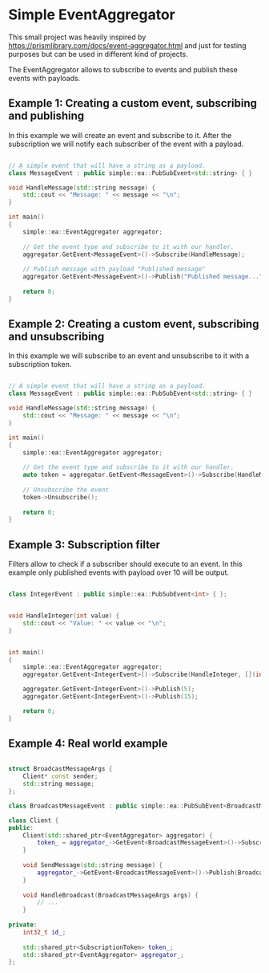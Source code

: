 # Simple EventAggregator

This small project was heavily inspired by https://prismlibrary.com/docs/event-aggregator.html and just for testing purposes but can be used in different kind of projects.

The EventAggregator allows to subscribe to events and publish these events with payloads.


## Example 1: Creating a custom event, subscribing and publishing

In this example we will create an event and subscribe to it. After the subscription we will notify each subscriber of the event with a payload.

```c++

// A simple event that will have a string as a payload.
class MessageEvent : public simple::ea::PubSubEvent<std::string> { }

void HandleMessage(std::string message) {
	std::cout << "Message: " << message << "\n";
}

int main()
{
    simple::ea::EventAggregator aggregator;
    
    // Get the event type and subscribe to it with our handler.
    aggregator.GetEvent<MessageEvent>()->Subscribe(HandleMessage);
    
    // Publish message with payload "Published message"
    aggregator.GetEvent<MessageEvent>()->Publish("Published message...");
    
    return 0;
}

```


## Example 2: Creating a custom event, subscribing and unsubscribing

In this example we will subscribe to an event and unsubscribe to it with a subscription token.

```c++

// A simple event that will have a string as a payload.
class MessageEvent : public simple::ea::PubSubEvent<std::string> { }

void HandleMessage(std::string message) {
	std::cout << "Message: " << message << "\n";
}

int main()
{
    simple::ea::EventAggregator aggregator;
    
    // Get the event type and subscribe to it with our handler.
    auto token = aggregator.GetEvent<MessageEvent>()->Subscribe(HandleMessage);
    
    // Unsubscribe the event
    token->Unsubscribe();
    
    return 0;
}

```

## Example 3: Subscription filter

Filters allow to check if a subscriber should execute to an event. In this example only published events with payload over 10 will be output.

```c++

class IntegerEvent : public simple::ea::PubSubEvent<int> { };


void HandleInteger(int value) {
	std::cout << "Value: " << value << "\n";
}


int main()
{
	simple::ea::EventAggregator aggregator;
	aggregator.GetEvent<IntegerEvent>()->Subscribe(HandleInteger, [](int value) { return value > 10; });

	aggregator.GetEvent<IntegerEvent>()->Publish(5);
	aggregator.GetEvent<IntegerEvent>()->Publish(15);

	return 0;
}

```


## Example 4: Real world example

```c++

struct BroadcastMessageArgs {
    Client* const sender;
    std::string message;
};

class BroadcastMessageEvent : public simple::ea::PubSubEvent<BroadcastMessageArgs> { };

class Client {
public:
    Client(std::shared_ptr<EventAggregator> aggregator) {
        token_ = aggregator_->GetEvent<BroadcastMessageEvent>()->Subscribe(std::bind(&Client::HandleBroadcast, this, std::placeholders::_1))
    }
    
    void SendMessage(std::string message) {
        aggregator_->GetEvent<BroadcastMessageEvent>()->Publish(BroadcastMessageArgs{ this, message });
    }
    
    void HandleBroadcast(BroadcastMessageArgs args) {
        // ...
    }
    
private:
    int32_t id_;
    
    std::shared_ptr<SubscriptionToken> token_;
    std::shared_ptr<EventAggregator> aggregator_;
};

```

